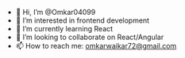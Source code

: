 - 👋 Hi, I’m @Omkar04099
- 👀 I’m interested in frontend development
- 🌱 I’m currently learning React
- 💞️ I’m looking to collaborate on React/Angular
- 📫 How to reach me: omkarwaikar72@gmail.com

<!---
Omkar04099/Omkar04099 is a ✨ special ✨ repository because its `README.md` (this file) appears on your GitHub profile.
You can click the Preview link to take a look at your changes.
--->
